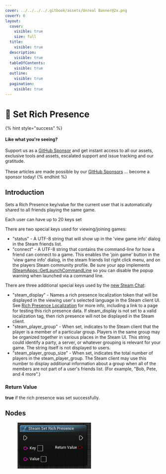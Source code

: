 ```yaml
---
cover: ../../../../.gitbook/assets/Unreal Banner@2x.png
coverY: 0
layout:
  cover:
    visible: true
    size: full
  title:
    visible: true
  description:
    visible: true
  tableOfContents:
    visible: true
  outline:
    visible: true
  pagination:
    visible: true
---
```


# 🔵 Set Rich Presence

{% hint style="success" %}
#### Like what you're seeing?

Support us as a [GitHub Sponsor](../../../../become-a-sponsor/) and get instant access to all our assets, exclusive tools and assets, escalated support and issue tracking and our gratitude.\
\
These articles are made possible by our [GitHub Sponsors](../../../../become-a-sponsor/) ... become a sponsor today!
{% endhint %}

## Introduction

Sets a Rich Presence key/value for the current user that is automatically shared to all friends playing the same game.

Each user can have up to 20 keys set

There are two special keys used for viewing/joining games:

* "status" - A UTF-8 string that will show up in the 'view game info' dialog in the Steam friends list.
* "connect" - A UTF-8 string that contains the command-line for how a friend can connect to a game. This enables the 'join game' button in the 'view game info' dialog, in the steam friends list right click menu, and on the players Steam community profile. Be sure your app implements [ISteamApps::GetLaunchCommandLine](https://partner.steamgames.com/doc/api/ISteamApps#GetLaunchCommandLine) so you can disable the popup warning when launched via a command line.

There are three additional special keys used by the [new Steam Chat](https://steamcommunity.com/updates/chatupdate):

* "steam\_display" - Names a rich presence localization token that will be displayed in the viewing user's selected language in the Steam client UI. See [Rich Presence Localization](https://partner.steamgames.com/doc/api/ISteamFriends#richpresencelocalization) for more info, including a link to a page for testing this rich presence data. If steam\_display is not set to a valid localization tag, then rich presence will not be displayed in the Steam client.
* "steam\_player\_group" - When set, indicates to the Steam client that the player is a member of a particular group. Players in the same group may be organized together in various places in the Steam UI. This string could identify a party, a server, or whatever grouping is relevant for your game. The string itself is not displayed to users.
* "steam\_player\_group\_size" - When set, indicates the total number of players in the steam\_player\_group. The Steam client may use this number to display additional information about a group when all of the members are not part of a user's friends list. (For example, "Bob, Pete, and 4 more".)

### Return Value

**true** if the rich presence was set successfully.

## Nodes

<figure><img src="../../../../.gitbook/assets/image (313).png" alt=""><figcaption></figcaption></figure>
